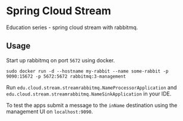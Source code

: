 # Spring Cloud Stream

Education series - spring cloud stream with rabbitmq.


## Usage

Start up rabbitmq on port `5672` using docker.

	sudo docker run -d --hostname my-rabbit --name some-rabbit -p 9090:15672 -p 5672:5672 rabbitmq:3-management


Run `edu.cloud.stream.streamrabbitmq.NameProcessorApplication` and `edu.cloud.stream.streamrabbitmq.NameSinkApplication` in your IDE.


To test the apps submit a message to the `inName` destination using the management UI on `localhost:9090`.


